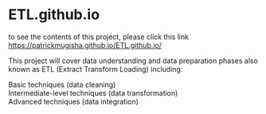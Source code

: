 # ETL.github.io

to see the contents of this project, please click this link https://patrickmugisha.github.io/ETL.github.io/

This project will cover data understanding and data preparation phases also known as ETL (Extract Transform Loading) including:

Basic techniques (data cleaning) <br>Intermediate-level techniques (data transformation) <br>Advanced techniques (data integration)
